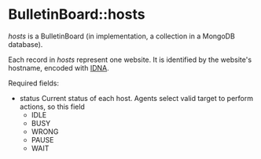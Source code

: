# BulletinBoard::hosts

*hosts* is a BulletinBoard (in implementation, a collection in a MongoDB database).

Each record in *hosts* represent one website. It is identified by the website's hostname, encoded with <a href="https://www.ietf.org/rfc/rfc3490.txt">IDNA</a>.

Required fields:
* status
  Current status of each host. Agents select valid target to perform actions, so this field 
  * IDLE
  * BUSY
  * WRONG
  * PAUSE
  * WAIT
